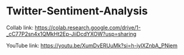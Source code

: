 # Twitter-Sentiment-Analysis

Collab link:
https://colab.research.google.com/drive/1-_cC77P2sn4x1QMkHt2Ep-JiiDcdYXOW?usp=sharing


YouTube link:
https://youtu.be/XumDvERUuMk?si=h-iylXZnbA_PNjem

